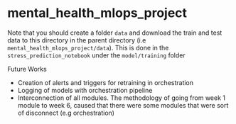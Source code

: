 # mental_health_mlops_project

Note that you should create a folder `data` and download the train and test data to this directory in the parent directory (i.e `mental_health_mlops_project/data`). This is done in the `stress_prediction_notebook` under the `model/training` folder

Future Works
- Creation of alerts and triggers for retraining in orchestration
- Logging of models with orchestration pipeline
- Interconnection of all modules. The methodology of going from week 1 module to week 6, caused that there were some modules that were sort of disconnect (e.g orchestration) 